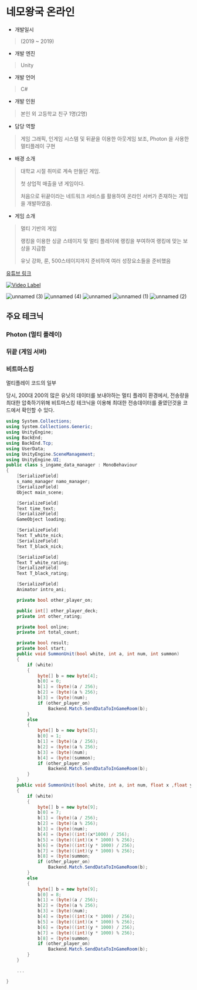 # 네모왕국 온라인

- 개발일시
> (2019 ~ 2019)
- 개발 엔진
> Unity
- 개발 언어
> C#
- 개발 인원
> 본인 외 고등학교 친구 1명(2명)
- 담당 역할
> 게임 그래픽, 인게임 시스템 및 뒤끝을 이용한 아웃게임 보조, Photon 을 사용한 멀티플레이 구현
  
- 배경 소개
> 대학교 시절 취미로 계속 만들던 게임.
> 
> 첫 상업적 매출을 낸 게임이다.
>
> 처음으로 뒤끝이라는 네트워크 서비스를 활용하여 온라인 서버가 존재하는 게임을 개발하였음.
- 게임 소개
> 멀티 기반의 게임
>
> 랭킹을 이용한 싱글 스테이지 및 멀티 플레이에 랭킹을 부여하여 랭킹에 맞는 보상을 지급함
>
> 유닛 강화, 룬, 500스테이지까지 준비하여 여러 성장요소들을 준비했음

[유튜브 링크](https://youtu.be/ry5Y8NBa_4w)

[![Video Label](http://img.youtube.com/vi/ry5Y8NBa_4w/0.jpg)](https://youtu.be/ry5Y8NBa_4w)

![unnamed (3)](https://github.com/dipper1002/dipper1002/assets/42773970/c21fb4dd-cdc5-4fee-84c4-b2c4555dd537)
![unnamed (4)](https://github.com/dipper1002/dipper1002/assets/42773970/c670a806-51af-464e-a29b-9859fea1d07a)
![unnamed](https://github.com/dipper1002/dipper1002/assets/42773970/f0baa2ac-f3c0-492f-856b-dfccaab77e63)
![unnamed (1)](https://github.com/dipper1002/dipper1002/assets/42773970/8d1f26a5-73fa-4db5-b9c6-f96e040f7e0f)
![unnamed (2)](https://github.com/dipper1002/dipper1002/assets/42773970/0483ceb3-c5bb-4eff-9a5b-4eb20547261f)

## 주요 테크닉

### Photon (멀티 플레이)
### 뒤끝 (게임 서버)
### 비트마스킹

멀티플레이 코드의 일부

당시, 200대 200의 많은 유닛의 데이터를 보내야하는 멀티 플레이 환경에서, 전송량을 최대한 압축하기위해
비트마스킹 테크닉을 이용해 최대한 전송데이터를 줄였던것을 코드에서 확인할 수 있다.

```c#
using System.Collections;
using System.Collections.Generic;
using UnityEngine;
using BackEnd;
using BackEnd.Tcp;
using UserData;
using UnityEngine.SceneManagement;
using UnityEngine.UI;
public class s_ingame_data_manager : MonoBehaviour
{
    [SerializeField]
    s_namo_manager namo_manager;
    [SerializeField]
    Object main_scene;

    [SerializeField]
    Text time_text;
    [SerializeField]
    GameObject loading;

    [SerializeField]
    Text T_white_nick;
    [SerializeField]
    Text T_black_nick;

    [SerializeField]
    Text T_white_rating;
    [SerializeField]
    Text T_black_rating;

    [SerializeField]
    Animator intro_ani;

    private bool other_player_on;

    public int[] other_player_deck;
    private int other_rating;

    private bool online;
    private int total_count;

    private bool result;
    private bool start;
    public void SummonUnit(bool white, int a, int num, int summon)
    {
        if (white)
        {
            byte[] b = new byte[4];
            b[0] = 0;
            b[1] = (byte)(a / 256);
            b[2] = (byte)(a % 256);
            b[3] = (byte)(num);
            if (other_player_on)
                Backend.Match.SendDataToInGameRoom(b);
        }
        else
        {
            byte[] b = new byte[5];
            b[0] = 1;
            b[1] = (byte)(a / 256);
            b[2] = (byte)(a % 256);
            b[3] = (byte)(num);
            b[4] = (byte)(summon);
            if (other_player_on)
                Backend.Match.SendDataToInGameRoom(b);
        }
    }
    public void SummonUnit(bool white, int a, int num, float x ,float y, int summon)
    {
        if (white)
        {
            byte[] b = new byte[9];
            b[0] = 7;
            b[1] = (byte)(a / 256);
            b[2] = (byte)(a % 256);
            b[3] = (byte)(num);
            b[4] = (byte)((int)(x*1000) / 256);
            b[5] = (byte)((int)(x * 1000) % 256);
            b[6] = (byte)((int)(y * 1000) / 256);
            b[7] = (byte)((int)(y * 1000) % 256);
            b[8] = (byte)summon;
            if (other_player_on)
                Backend.Match.SendDataToInGameRoom(b);
        }
        else
        {
            byte[] b = new byte[9];
            b[0] = 8;
            b[1] = (byte)(a / 256);
            b[2] = (byte)(a % 256);
            b[3] = (byte)(num);
            b[4] = (byte)((int)(x * 1000) / 256);
            b[5] = (byte)((int)(x * 1000) % 256);
            b[6] = (byte)((int)(y * 1000) / 256);
            b[7] = (byte)((int)(y * 1000) % 256);
            b[8] = (byte)summon;
            if (other_player_on)
                Backend.Match.SendDataToInGameRoom(b);
        }
    }

    ...

}

```

